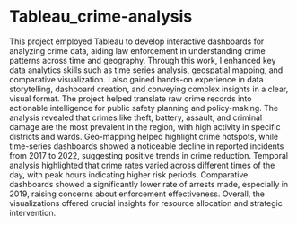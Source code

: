 # Tableau_crime-analysis
This project employed Tableau to develop interactive dashboards for analyzing crime data, aiding law enforcement in understanding crime patterns across time and geography. Through this work, I enhanced key data analytics skills such as time series analysis, geospatial mapping, and comparative visualization. I also gained hands-on experience in data storytelling, dashboard creation, and conveying complex insights in a clear, visual format. The project helped translate raw crime records into actionable intelligence for public safety planning and policy-making.
The analysis revealed that crimes like theft, battery, assault, and criminal damage are the most prevalent in the region, with high activity in specific districts and wards. Geo-mapping helped highlight crime hotspots, while time-series dashboards showed a noticeable decline in reported incidents from 2017 to 2022, suggesting positive trends in crime reduction. Temporal analysis highlighted that crime rates varied across different times of the day, with peak hours indicating higher risk periods. Comparative dashboards showed a significantly lower rate of arrests made, especially in 2019, raising concerns about enforcement effectiveness. Overall, the visualizations offered crucial insights for resource allocation and strategic intervention.

